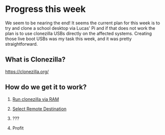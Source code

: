 # Progress this week

We seem to be nearing the end! It seems the current plan for this week is to try and clone a school desktop via Lucas' Pi 
and if that does not work the plan is to use clonezilla USBs directly on the affected systems. Creating those live boot USBs
was my task this week, and it was pretty straightforward.

## What is Clonezilla?

https://clonezilla.org/

## How do we get it to work?

1) [Run clonezilla via RAM](https://clonezilla.org/clonezilla-live/doc/03_Disk_to_disk_clone/images/ocs-01-b-bootmenu.png)

2) [Select Remote Destination](https://clonezilla.org/clonezilla-live/doc/03_One_image_to_multiple_disks/images/ocs-06-dev-img.png)

3) ???

4) Profit
